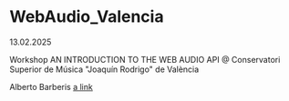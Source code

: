 # WebAudio_Valencia

13.02.2025

Workshop 
AN INTRODUCTION TO THE WEB AUDIO API
@ Conservatori Superior de Música "Joaquín Rodrigo" de València

Alberto Barberis
[a link](https://www.albertobarberis.it)

